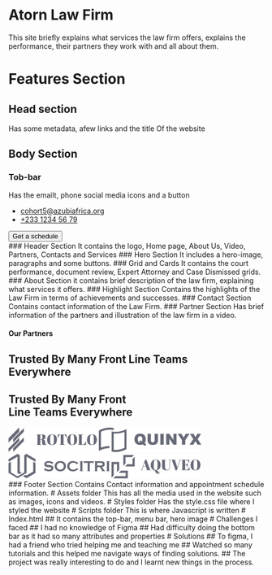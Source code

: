 # Atorn Law Firm
This site briefly explains what services the law firm offers, explains the performance, their partners they work with and all about them.
# Features Section
## Head section
Has some metadata, afew links and the title Of the website
## Body Section
### Tob-bar
Has the emailt, phone  social media icons and a button
 <div id="backdrop" class="backdrop close-backdrop"></div>
    <!-- Top bar -->
    <div class="top-bar center">
      <div class="container">
        <ul class="contacts">
          <li>
            <i class="icon" data-feather="mail"></i>
            <a href="mailto:cohort5@azubiafrica.org">cohort5@azubiafrica.org</a>
          </li>
          <li>
            <i class="icon" data-feather="phone"></i>
            <a href="tel:+23312345679">+233 1234 56 79</a>
          </li>
        </ul>
        <div class="socials">
          <div class="social-icon">
            <i class="icon" data-feather="facebook"></i>
          </div>
          <div class="social-icon">
            <i class="icon" data-feather="twitter"></i>
          </div>
          <div class="social-icon">
            <i class="icon" data-feather="instagram"></i>
          </div>
          <button class="schedule-btn">Get a schedule</button>
        </div>
      </div>
    </div>
### Header Section
It contains the logo, Home page, About Us, Video, Partners, Contacts and Services
### Hero Section
It includes a hero-image, paragraphs and some buttons.
### Grid and Cards
It contains the court performance, document review, Expert Attorney and Case Dismissed grids.
### About Section
it contains brief description of the law firm, explaining what services it offers.
### Highlight Section
Contains the highlights of the Law Firm in terms of achievements and successes.
### Contact Section
Contains contact information of the Law Firm.
### Partner Section
Has brief information of the partners and illustration of the law firm in a video.
<section class="partners center">
      <div class="container">
        <h4>Our Partners</h4>
        <h2 class="desktop-text">
          Trusted By Many Front Line Teams<br />
          Everywhere
        </h2>
        <h2 class="mobile-text">
          Trusted By Many Front<br />
          Line Teams Everywhere
        </h2>
        <div class="grid">
          <img src="/assets/partner1.png" alt="" />
          <img src="/assets/partner2.png" alt="" />
          <img src="/assets/partner3.png" alt="" />
          <img src="/assets/partner4.png" alt="" />
        </div>
      </div>
    </section>
### Footer Section
Contains Contact information and appointment schedule information.
# Assets folder
This has all the media used in the website such as images, icons and videos.
# Styles folder
Has the style.css file where I styled the website
# Scripts folder
This is where Javascript is written
# Index.html
## It contains the top-bar, menu bar, hero image
# Challenges I faced
## I had no knowledge of Figma
## Had difficulty doing the bottom bar as it had so many attributes and properties
# Solutions
## To figma, I had a friend who tried helping me and teaching me
## Watched so many tutorials and this helped me navigate ways of finding solutions.
## The project was really interesting to do and I learnt new things in the process.
